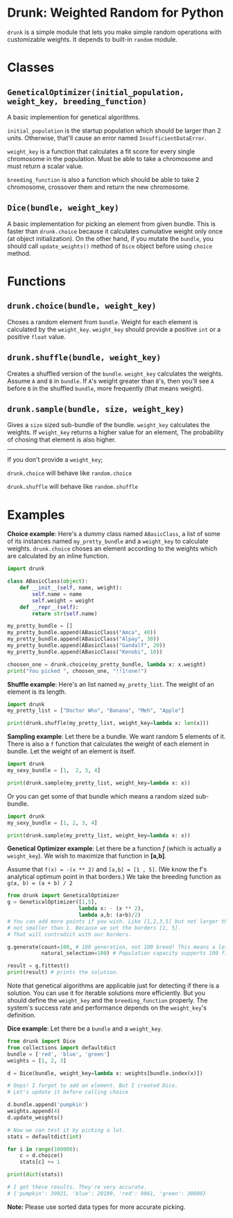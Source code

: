 Drunk: Weighted Random for Python
=================================
`drunk` is a simple module that lets you make simple random operations with
customizable weights. It depends to built-in `random` module.

# Classes
## `GeneticalOptimizer(initial_population, weight_key, breeding_function)`
A basic implemention for genetical algorithms.

`initial_population` is the startup population which should
be larger than 2 units. Otherwise, that'll cause an error
named `InsufficientDataError`.

`weight_key` is a function that calculates a fit score
for every single chromosome in the population. Must be able
to take a chromosome and must return a scalar value.

`breeding_function` is also a function which should be able
to take 2 chromosome, crossover them and return the new
chromosome.

## `Dice(bundle, weight_key)`
A basic implementation for picking an element from given bundle.
This is faster than `drunk.choice` because it calculates cumulative weight only once (at object initialization). On the other hand, if you mutate the `bundle`, you should call `update_weights()` method of `Dice` object before using `choice` method.

# Functions
## `drunk.choice(bundle, weight_key)`
Choses a random element from `bundle`.
Weight for each element is calculated by the
`weight_key`. `weight_key` should
provide a positive `int` or a positive `float` value.
## `drunk.shuffle(bundle, weight_key)`
Creates a shuffled version of the `bundle`.
`weight_key` calculates the weights.
Assume `A` and `B` in `bundle`.
If `A`'s weight greater than `B`'s,
then you'll see `A` before `B` in the shuffled `bundle`,
more frequently (that means weight).
## `drunk.sample(bundle, size, weight_key)`
Gives a `size` sized sub-bundle of the bundle.
`weight_key` calculates the weights.
If `weight_key` returns a higher value for an element,
The probability of chosing that element is also higher.

---
If you don't provide a `weight_key`;

`drunk.choice` will behave like `random.choice`

`drunk.shuffle` will behave like `random.shuffle`

# Examples
**Choice example**:
Here's a dummy class named `ABasicClass`,
a list of some of its instances named `my_pretty_bundle`
and a `weight_key` to calculate weights.
`drunk.choice` choses an element according to
the weights which are calculated by
an inline function.


```python
import drunk

class ABasicClass(object):
	def __init__(self, name, weight):
		self.name = name
		self.weight = weight
	def __repr__(self):
		return str(self.name)

my_pretty_bundle = []
my_pretty_bundle.append(ABasicClass("Amca", 40))
my_pretty_bundle.append(ABasicClass("Alpay", 30))
my_pretty_bundle.append(ABasicClass("Gandalf", 20))
my_pretty_bundle.append(ABasicClass("Kenobi", 10))

choosen_one = drunk.choice(my_pretty_bundle, lambda x: x.weight)
print("You picked ", choosen_one, "!!1!one!")
```

**Shuffle example**:
Here's an list named `my_pretty_list`.
The weight of an element is its length.

```python
import drunk
my_pretty_list = ["Doctor Who", "Banana", "Meh", "Apple"]

print(drunk.shuffle(my_pretty_list, weight_key=lambda x: len(x)))
```

**Sampling example**: Let there be a bundle. We want random 5 elements of it. There is also a `f` function that calculates the weight of each element in bundle. Let the weight of an element is itself.

```python
import drunk
my_sexy_bundle = [1,  2, 3, 4]

print(drunk.sample(my_pretty_list, weight_key=lambda x: x))
```

Or you can get some of that bundle which means a random sized sub-bundle.

```python
import drunk
my_sexy_bundle = [1, 2, 3, 4]

print(drunk.sample(my_pretty_list, weight_key=lambda x: x))
```


**Genetical Optimizer example**: Let there be a function _f_
(which is actually a `weight_key`).
We wish to maximize that function in __[a,b]__.

Assume that `f(x) = -(x ** 2)` and `[a,b] = [1 , 5]`.
(We know the f's analytical optimum point in that borders.)
We take the breeding function as `g(a, b) = (a + b) / 2`

```python
from drunk import GeneticalOptimizer
g = GeneticalOptimizer([1,5],
					   lambda x: - (x ** 2),
					   lambda a,b: (a+b)/2)
# You can add more points if you wish. Like [1,2,3,5] but not larger than 5 and
# not smaller than 1. Because we set the borders [1, 5].
# That will contradict with our borders.

g.generate(count=100, # 100 generation, not 100 breed! This means a lot.
		   natural_selection=100) # Population capacity supports 100 fit breeds.

result = g.fittest()
print(result) # prints the solution.
```
Note that genetical algorithms are applicable just for detecting
if there is a solution. You can use it for iterable solutions more efficiently.
But you should define the `weight_key` and the `breeding_function` properly.
The system's success rate and performance depends on the `weight_key`'s
definition.


**Dice example**: Let there be a `bundle` and a `weight_key`.

```python
from drunk import Dice
from collections import defaultdict
bundle = ['red', 'blue', 'green']
weights = [1, 2, 3]

d = Dice(bundle, weight_key=lambda x: weights[bundle.index(x)])

# Oops! I forgot to add an element. But I created Dice.
# Let's update it before calling choice

d.bundle.append('pumpkin')
weights.append(4)
d.update_weights()

# Now we can test it by picking a lot.
stats = defaultdict(int)

for i in range(100000):
    c = d.choice()
    stats[c] += 1

print(dict(stats))

# I got these results. They're very accurate.
# {'pumpkin': 39921, 'blue': 20109, 'red': 9961, 'green': 30009}
```

**Note:** Please use sorted data types for more accurate picking.